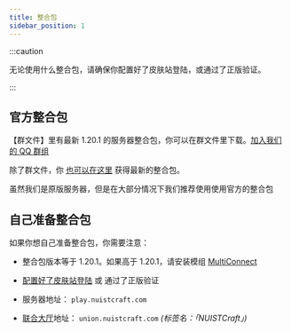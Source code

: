 ```yaml
---
title: 整合包
sidebar_position: 1
---
```


:::caution

无论使用什么整合包，请确保你配置好了皮肤站登陆，或通过了正版验证。

:::

## 官方整合包

【群文件】里有最新 1.20.1 的服务器整合包，你可以在群文件里下载。[加入我们的 QQ 群组](https://jq.qq.com/?_wv=1027&k=5EgjjUQV)

除了群文件，你 [也可以在这里](https://index.dustella.net/Games/Minecraft/Minecraft%201.20.1%20v1.7z) 获得最新的整合包。

虽然我们是原版服务器，但是在大部分情况下我们推荐使用使用官方的整合包

## 自己准备整合包

如果你想自己准备整合包，你需要注意：

- 整合包版本等于 1.20.1。如果高于 1.20.1，请安装模组 [MultiConnect](https://www.curseforge.com/minecraft/mc-mods/multiconnect)

- [配置好了皮肤站登陆](/docs/register) 或 通过了正版验证

- 服务器地址： `play.nuistcraft.com`
- [联合大厅](/docs/union.md)地址： `union.nuistcraft.com`  *(标签名：「NUISTCraft」)*
